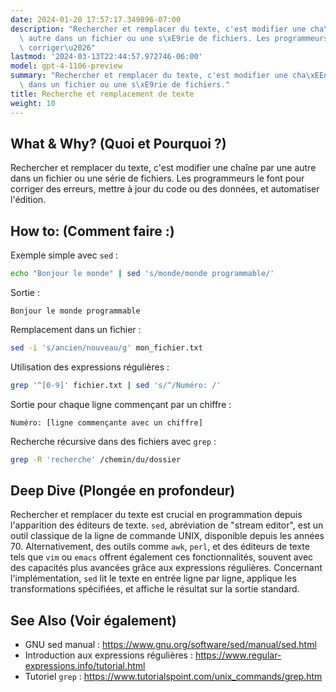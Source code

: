 ```yaml
---
date: 2024-01-20 17:57:17.349896-07:00
description: "Rechercher et remplacer du texte, c'est modifier une cha\xEEne par une\
  \ autre dans un fichier ou une s\xE9rie de fichiers. Les programmeurs le font pour\
  \ corriger\u2026"
lastmod: '2024-03-13T22:44:57.972746-06:00'
model: gpt-4-1106-preview
summary: "Rechercher et remplacer du texte, c'est modifier une cha\xEEne par une autre\
  \ dans un fichier ou une s\xE9rie de fichiers."
title: Recherche et remplacement de texte
weight: 10
---
```


## What & Why? (Quoi et Pourquoi ?)

Rechercher et remplacer du texte, c'est modifier une chaîne par une autre dans un fichier ou une série de fichiers. Les programmeurs le font pour corriger des erreurs, mettre à jour du code ou des données, et automatiser l'édition.

## How to: (Comment faire :)

Exemple simple avec `sed` :
```Bash
echo "Bonjour le monde" | sed 's/monde/monde programmable/'
```
Sortie :
```
Bonjour le monde programmable
```

Remplacement dans un fichier :
```Bash
sed -i 's/ancien/nouveau/g' mon_fichier.txt
```

Utilisation des expressions régulières :
```Bash
grep '^[0-9]' fichier.txt | sed 's/^/Numéro: /'
```
Sortie pour chaque ligne commençant par un chiffre :
```
Numéro: [ligne commençante avec un chiffre]
```

Recherche récursive dans des fichiers avec `grep` :
```Bash
grep -R 'recherche' /chemin/du/dossier
```

## Deep Dive (Plongée en profondeur)

Rechercher et remplacer du texte est crucial en programmation depuis l'apparition des éditeurs de texte. `sed`, abréviation de "stream editor", est un outil classique de la ligne de commande UNIX, disponible depuis les années 70. Alternativement, des outils comme `awk`, `perl`, et des éditeurs de texte tels que `vim` ou `emacs` offrent également ces fonctionnalités, souvent avec des capacités plus avancées grâce aux expressions régulières. Concernant l'implémentation, `sed` lit le texte en entrée ligne par ligne, applique les transformations spécifiées, et affiche le résultat sur la sortie standard.

## See Also (Voir également)

- GNU sed manual : https://www.gnu.org/software/sed/manual/sed.html
- Introduction aux expressions régulières : https://www.regular-expressions.info/tutorial.html
- Tutoriel `grep` : https://www.tutorialspoint.com/unix_commands/grep.htm
